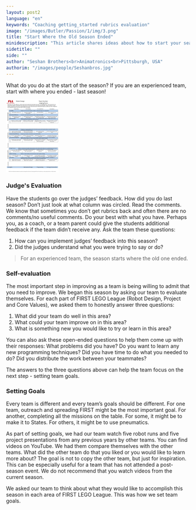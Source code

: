 ```yaml
---
layout: post2
language: "en"
keywords: "Coaching getting_started rubrics evaluation"
image: "/images/Butler/Passion/1/img/3.png"
title: "Start Where the Old Season Ended"
minidescription: "This article shares ideas about how to start your season by looking at evaluations and setting goals."
sidetitle: ""
side: ""
author: "Seshan Brothers<br>Animatronics<br>Pittsburgh, USA"
authorim: "/images/people/Seshanbros.jpg"
---
```


What do you do at the start of the season? If you are an experienced team, start with where you ended - last season!

![](/images/coachcorner/Rubrics.png)

### Judge's Evaluation

Have the students go over the judges’ feedback. How did you do last season? Don’t just look at what column was circled. Read the comments. We know that sometimes you don’t get rubrics back and often there are no comments/no useful comments. Do your best with what you have. Perhaps you, as a coach, or a team parent could give the students additional feedback if the team didn’t receive any. Ask the team these questions:

1) How can you implement judges’ feedback into this season? 
2) Did the judges understand what you were trying to say or do?


> For an experienced team, the season starts where the old one ended.

### Self-evaluation

The most important step in improving as a team is being willing to admit that you need to improve. We began this season by asking our team to evaluate themselves. For each part of FIRST LEGO League (Robot Design, Project and Core Values), we asked them to honestly answer three questions:

1) What did your team do well in this area?
2) What could your team improve on in this area?
3) What is something new you would like to try or learn in this area? 

You can also ask these open-ended questions to help them come up with their responses:
What problems did you have? Do you want to learn any new programming techniques? Did you have time to do what you needed to do? Did you distribute the work between your teammates?

The answers to the three questions above can help the team focus on the next step - setting team goals.


### Setting Goals

Every team is different and every team’s goals should be different. For one team, outreach and spreading FIRST might be the most important goal. For another, completing all the missions on the table. For some, it might be to make it to States. For others, it might be to use pneumatics.

As part of setting goals, we had our team watch five robot runs and five project presentations from any previous years by other teams. You can find videos on YouTube. We had them compare themselves with the other teams. What did the other team do that you liked or you would like to learn more about? The goal is not to copy the other team, but just for inspiration. This can be especially useful for a team that has not attended a post-season event. We do not recommend that you watch videos from the current season.

We asked our team to think about what they would like to accomplish this season in each area of FIRST LEGO League. This was how we set team goals.
